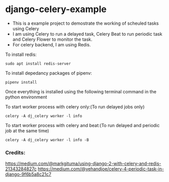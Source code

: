 # django-celery-example
* This is a example project to demostrate the working of scheuled tasks using Celery
* I am using Celery to run a delayed task, Celery Beat to run periodic task and Celery Flower to monitor the task.
* For celery backend, I am using Redis.

To install redis:
```
sudo apt install redis-server 
```

To install depedancy packages of pipenv:
```
pipenv install
```
Once everything is installed using the following terminal command in the python environment

To start worker process with celery only:(To run delayed jobs only)
```
celery -A dj_celery worker -l info
```

To start worker process with celery and beat:(To run delayed and periodic job at the same time)
```
celery -A dj_celery worker -l info -B
```

### Credits:
https://medium.com/@markgituma/using-django-2-with-celery-and-redis-21343284827c
https://medium.com/@yehandjoe/celery-4-periodic-task-in-django-9f6b5a8c21c7
